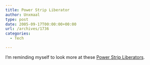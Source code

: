 ```yaml
---
title: Power Strip Liberator
author: Unxmaal
type: post
date: 2005-09-17T00:00:00+00:00
url: /archives/1736
categories:
  - Tech

---
```

I&#8217;m reminding myself to look more at these [Power Strip Liberators][1].

 [1]: http://www.x-tremegeek.com/templates/searchdetail.asp?T1=121+2535